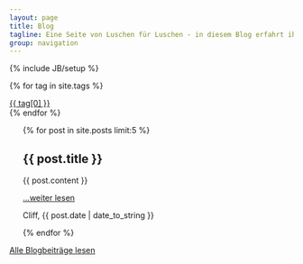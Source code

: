 ```yaml
---
layout: page
title: Blog
tagline: Eine Seite von Luschen für Luschen - in diesem Blog erfahrt ihr alles was man über Kartenspielen wissen kann.
group: navigation
---
```

{% include JB/setup %}

{% for tag in site.tags %}
<li style="list-style: none; font-size: {{ tag | last | size | times: 100 | divided_by: tag[0].size | plus: 50 }}%">
  <a href="{{ BASE_PATH }}{{ site.JB.tags_path }}#{{ tag[0] }}-ref">{{ tag[0] }}</a>
</li>
{% endfor %}

<ul class="posts">
  {% for post in site.posts limit:5 %}
    <h2>{{ post.title }}</h2>
    {{ post.content }}
    <p><a href="{{ BASE_PATH }}{{ post.url }}">...weiter lesen</a></p>
    <p>Cliff, {{ post.date | date_to_string }}</p>
  {% endfor %}
</ul>

<p><a href="{{ BASE_PATH }}/archive.html">Alle Blogbeiträge lesen</a></p>


